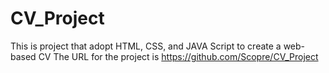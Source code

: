 # CV_Project
This is project that adopt HTML, CSS, and JAVA Script to create a web-based CV
The URL for the project is https://github.com/Scopre/CV_Project 
